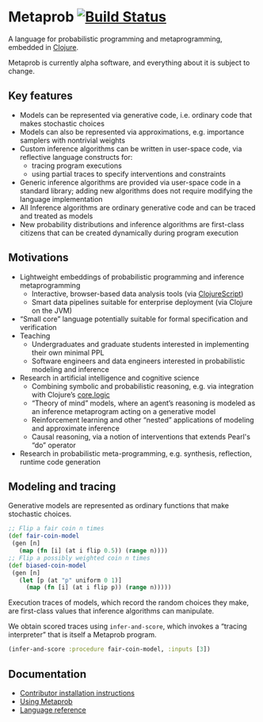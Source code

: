 # Metaprob [![Build Status](https://travis-ci.org/probcomp/metaprob.svg?branch=master)](https://travis-ci.org/probcomp/metaprob)

A language for probabilistic programming and metaprogramming, embedded in [Clojure](https://clojure.org/).

Metaprob is currently alpha software, and everything about it is subject to change.

## Key features

* Models can be represented via generative code, i.e. ordinary code that makes stochastic choices
* Models can also be represented via approximations, e.g. importance samplers with nontrivial weights
* Custom inference algorithms can be written in user-space code, via reflective language constructs for:
  * tracing program executions
  * using partial traces to specify interventions and constraints
* Generic inference algorithms are provided via user-space code in a standard library; adding new algorithms does not require modifying the language implementation
* All Inference algorithms are ordinary generative code and can be traced and treated as models
* New probability distributions and inference algorithms are first-class citizens that can be created dynamically during program execution

## Motivations

* Lightweight embeddings of probabilistic programming and inference metaprogramming
  * Interactive, browser-based data analysis tools (via [ClojureScript](https://clojurescript.org/))
  * Smart data pipelines suitable for enterprise deployment (via Clojure on the JVM)
* “Small core” language potentially suitable for formal specification and verification
* Teaching
  * Undergraduates and graduate students interested in implementing their own minimal PPL
  * Software engineers and data engineers interested in probabilistic modeling and inference
* Research in artificial intelligence and cognitive science
  * Combining symbolic and probabilistic reasoning, e.g. via integration with Clojure’s [core.logic](https://github.com/clojure/core.logic)
  * “Theory of mind” models, where an agent’s reasoning is modeled as an inference metaprogram acting on a generative model
  * Reinforcement learning and other “nested” applications of modeling and approximate inference
  * Causal reasoning, via a notion of interventions that extends Pearl's “do” operator
* Research in probabilistic meta-programming, e.g. synthesis, reflection, runtime code generation

## Modeling and tracing

Generative models are represented as ordinary functions that make stochastic choices.

```clojure
;; Flip a fair coin n times
(def fair-coin-model
 (gen [n]
   (map (fn [i] (at i flip 0.5)) (range n))))
;; Flip a possibly weighted coin n times
(def biased-coin-model
 (gen [n]
   (let [p (at "p" uniform 0 1)]
     (map (fn [i] (at i flip p)) (range n)))))
```

Execution traces of models, which record the random choices they make, are first-class values that inference algorithms can manipulate.

We obtain scored traces using `infer-and-score`, which invokes a “tracing interpreter” that is itself a Metaprob program.

```clojure
(infer-and-score :procedure fair-coin-model, :inputs [3])
```

## Documentation

  * [Contributor installation instructions](INSTALL.md)
  * [Using Metaprob](doc/interaction.md)
  * [Language reference](doc/language.md)
